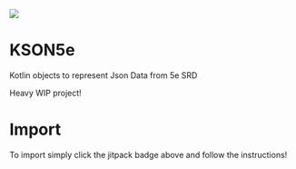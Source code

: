 [![](https://jitpack.io/v/DrZoddiak/KSON5e.svg)](https://jitpack.io/#DrZoddiak/KSON5e)

# KSON5e
Kotlin objects to represent Json Data from 5e SRD

Heavy WIP project!

# Import
To import simply click the jitpack badge above and follow the instructions!
